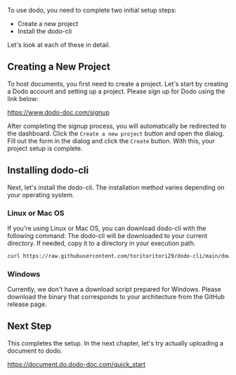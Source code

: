 To use dodo, you need to complete two initial setup steps:

* Create a new project
* Install the dodo-cli

Let's look at each of these in detail.

## Creating a New Project
To host documents, you first need to create a project.
Let's start by creating a Dodo account and setting up a project.
Please sign up for Dodo using the link below:

https://www.dodo-doc.com/signup

After completing the signup process, you will automatically be redirected to the dashboard.
Click the `Create a new project` button and open the dialog.
Fill out the form in the dialog and click the `Create` button.
With this, your project setup is complete.

## Installing dodo-cli
Next, let's install the dodo-cli.
The installation method varies depending on your operating system.

### Linux or Mac OS
If you're using Linux or Mac OS, you can download dodo-cli with the following command:
The dodo-cli will be downloaded to your current directory. If needed, copy it to a directory in your execution path.

```bash
curl https://raw.githubusercontent.com/toritoritori29/dodo-cli/main/download.sh | sh -
```

### Windows
Currently, we don't have a download script prepared for Windows.
Please download the binary that corresponds to your architecture from the GitHub release page.

## Next Step
This completes the setup. In the next chapter, let's try actually uploading a document to dodo.

https://document.do.dodo-doc.com/quick_start
